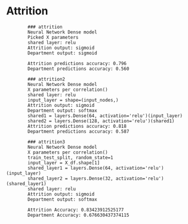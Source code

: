 # Attrition




            ### attrition
            Neural Network Dense model
            Picked X parameters
            shared layer: relu
            Attrition output: sigmoid
            Department output: sigmoid

            Attrition predictions accuracy: 0.796
            Department predictions accuracy: 0.560

            ### attrition2
            Neural Network Dense model
            X parameters per correlation() 
            shared layer: relu
            input_layer = shape=(input_nodes,)
            Attrition output: sigmoid
            Department output: softmax
            shared1 = layers.Dense(64, activation='relu')(input_layer)
            shared2 = layers.Dense(128, activation='relu')(shared1)
            Attrition predictions accuracy: 0.818
            Department predictions accuracy: 0.587

            ### attrition3
            Neural Network Dense model
            X parameters per correlation()
            train_test_split, random_state=1
            input_layer = X_df.shape[1]
            shared_layer1 = layers.Dense(64, activation='relu')(input_layer)
            shared_layer2 = layers.Dense(32, activation='relu')(shared_layer1)
            shared layer: relu
            Attrition output: sigmoid
            Department output: softmax

            Attrition Accuracy: 0.83423912525177
            Department Accuracy: 0.676630437374115
